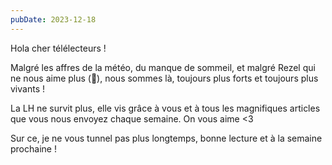 ```yaml
---
pubDate: 2023-12-18
---
```


Hola cher télélecteurs !  

Malgré les affres de la météo, du manque de sommeil, et malgré Rezel qui ne nous aime plus (🥺), nous sommes là, toujours plus forts et toujours plus vivants !

La LH ne survit plus, elle vis grâce à vous et à tous les magnifiques articles que vous nous envoyez chaque semaine. On vous aime <3

Sur ce, je ne vous tunnel pas plus longtemps, bonne lecture et à la semaine prochaine !